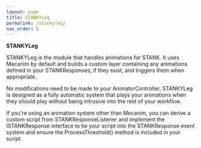 ```yaml
---
layout: page
title: STANKYLeg
permalink: /stankyleg/
nav_order: 5
---
```


**STANKYLeg**

STANKYLeg is the module that handles animations for STANK.  It uses Mecanim by default and builds a custom layer containing any animations defined in your STANKResponses, if they exist, and triggers them when appropriate.

No modifications need to be made to your AnimatorController.  STANKYLeg is designed as a fully automatic system that plays your animations when they should play without being intrusive into the rest of your workflow.

If you're using an animation system other than Mecanim, you can derive a custom script from STANKResponseListener and implement the ISTANKResponse interface to tie your script into the STANKResponse event system and ensure the ProcessThreshold() method is included in your script.
